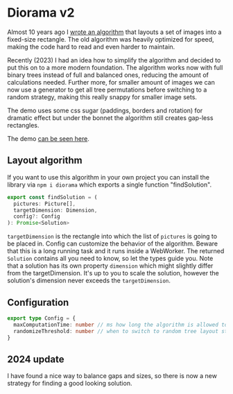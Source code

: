 # Diorama v2

Almost 10 years ago I [wrote an algorithm](https://github.com/mendrik/diorama) that layouts a set of images into a fixed-size rectangle. The old algorithm was heavily optimized for speed, making the code hard to read and even harder to maintain.

Recently (2023) I had an idea how to simplify the algorithm and decided to put this on to a more modern foundation.
The algorithm works now with full binary trees instead of full and balanced ones, reducing the amount of calculations needed. Further more, for smaller amount of images we can now use a generator to get all tree permutations before switching to a random strategy, making this really snappy for smaller image sets.

The demo uses some css sugar (paddings, borders and rotation) for dramatic effect but under the bonnet the algorithm still creates gap-less rectangles.

The demo [can be seen here](https://mendrik.github.io/diorama-2023/). 

## Layout algorithm

If you want to use this algorithm in your own project you can install the library via `npm i diorama` which exports a single function "findSolution".

```typescript
export const findSolution = (
  pictures: Picture[],
  targetDimension: Dimension,
  config?: Config
): Promise<Solution>
```

`targetDimension` is the rectangle into which the list of `pictures` is going to be placed in. Config can customize the behavior of the algorithm. Beware that this is a long running task and it runs inside a WebWorker. The returned `Solution` contains all you need to know, so let the types guide you. Note that a solution has its own property `dimension` which might slightly differ from the targetDimension. It's up to you to scale the solution, however the solution's dimension never exceeds the `targetDimension`.

## Configuration

```typescript
export type Config = {
  maxComputationTime: number // ms how long the algorithm is allowed to search for a good solution, default 300ms
  randomizeThreshold: number // when to switch to random tree layout strategy
}
```

## 2024 update
I have found a nice way to balance gaps and sizes, so there is now a new strategy for finding a good looking solution.